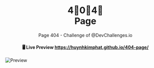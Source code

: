 
<h1 align="center">4⃣0⃣4⃣ <br>Page</h1>

<p align="center">Page 404 - Challenge of @DevChallenges.io</p>


<h4 align="center"> 🖥 Live Preview <a href="https://huynhkimphat.github.io/404-page/" target="_blank"> https://huynhkimphat.github.io/404-page/</a></h4>

![Preview](https://repository-images.githubusercontent.com/305434068/25964280-11fb-11eb-9908-d858fcc77e67)

